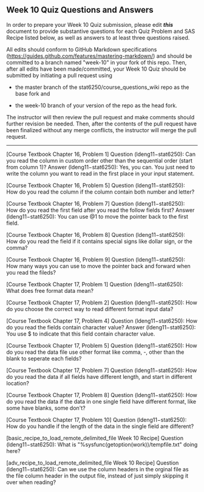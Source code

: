 ## Week 10 Quiz Questions and Answers

In order to prepare your Week 10 Quiz submission, please edit ***this*** document to provide substantive questions for each Quiz Problem and SAS Recipe listed below, as well as answers to at least three questions raised.

All edits should conform to GitHub Markdown specifications (https://guides.github.com/features/mastering-markdown/) and should be committed to a branch named "week-10" in your fork of this repo. Then, after all edits have been made/committed, your Week 10 Quiz should be submitted by initiating a pull request using

- the master branch of the stat6250/course_questions_wiki repo as the base fork and

- the week-10 branch of your version of the repo as the head fork.

The instructor will then review the pull request and make comments should further revision be needed. Then, after the contents of the pull request have been finalized without any merge conflicts, the instructor will merge the pull request.

********************************************************************************



[Course Textbook Chapter 16, Problem 1]
Question (ldeng11−stat6250): Can you read the column in custom order other than the sequential order (start from column 1)?
Answer (ldeng11−stat6250): Yes, you can. You just need to write the column you want to read in the first place in your input statement.



[Course Textbook Chapter 16, Problem 5]
Question (ldeng11−stat6250): How do you read the column if the column contain both number and letter?



[Course Textbook Chapter 16, Problem 7]
Question (ldeng11−stat6250): How do you read the first field after you read the follow fields first?
Answer (ldeng11−stat6250): You can use @1 to move the pointer back to the first field.



[Course Textbook Chapter 16, Problem 8]
Question (ldeng11−stat6250): How do you read the field if it contains special signs like dollar sign, or the comma?



[Course Textbook Chapter 16, Problem 9]
Question (ldeng11−stat6250): How many ways you can use to move the pointer back and forward when you read the fileds?



[Course Textbook Chapter 17, Problem 1]
Question (ldeng11−stat6250): What does free format data mean?



[Course Textbook Chapter 17, Problem 2]
Question (ldeng11−stat6250): How do you choose the correct way to read different format input data?



[Course Textbook Chapter 17, Problem 4]
Question (ldeng11−stat6250): How do you read the fields contain character value?
Answer (ldeng11−stat6250): You use $ to indicate that this field contain character value.



[Course Textbook Chapter 17, Problem 5]
Question (ldeng11−stat6250): How do you read the data file use other format like comma, -, other than the blank to seperate each fields?



[Course Textbook Chapter 17, Problem 7]
Question (ldeng11−stat6250): How do you read the data if all fields have different length, and start in different location?



[Course Textbook Chapter 17, Problem 8]
Question (ldeng11−stat6250): How do you read the data if the data in one single field have different format, like some have blanks, some don't?



[Course Textbook Chapter 17, Problem 10]
Question (ldeng11−stat6250): How do you handle if the length of the data in the single field are different?



[basic_recipe_to_load_remote_delimited_file Week 10 Recipe]
Question (ldeng11−stat6250): What is "%sysfunc(getoption(work))/tempfile.txt" doing here?



[adv_recipe_to_load_remote_delimited_file Week 10 Recipe]
Question (ldeng11−stat6250): Can we use the column headers in the orginal file as the file column header in the output file, instead of just simply skipping it over when reading?


